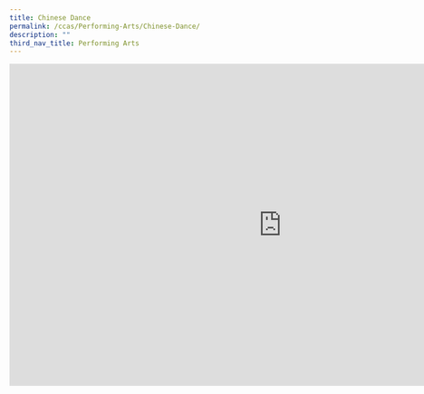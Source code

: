 ```yaml
---
title: Chinese Dance
permalink: /ccas/Performing-Arts/Chinese-Dance/
description: ""
third_nav_title: Performing Arts
---
```

<iframe allowfullscreen="true" height="569" width="960" frameborder="0" src="https://docs.google.com/presentation/d/e/2PACX-1vQhZxE6wJzO8n7M86aFig4uFBV0x-ST_d_ua15nIf9ecBkwjUuZXUq9DbSDMcndbaAv6Vqp03xjzcM6/embed?start=false&amp;loop=false&amp;delayms=3000"></iframe>